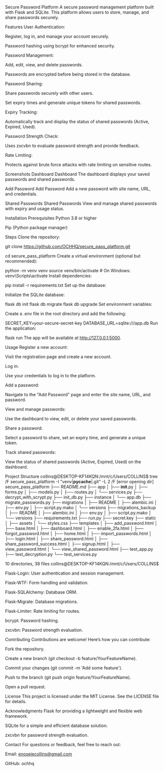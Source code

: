 Secure Password Platform
A secure password management platform built with Flask and SQLite. This platform allows users to store, manage, and share passwords securely.

Features
User Authentication:

Register, log in, and manage your account securely.

Password hashing using bcrypt for enhanced security.

Password Management:

Add, edit, view, and delete passwords.

Passwords are encrypted before being stored in the database.

Password Sharing:

Share passwords securely with other users.

Set expiry times and generate unique tokens for shared passwords.

Expiry Tracking:

Automatically track and display the status of shared passwords (Active, Expired, Used).

Password Strength Check:

Uses zxcvbn to evaluate password strength and provide feedback.

Rate Limiting:

Protects against brute force attacks with rate limiting on sensitive routes.

Screenshots
Dashboard
Dashboard
The dashboard displays your saved passwords and shared passwords.

Add Password
Add Password
Add a new password with site name, URL, and credentials.

Shared Passwords
Shared Passwords
View and manage shared passwords with expiry and usage status.

Installation
Prerequisites
Python 3.8 or higher

Pip (Python package manager)

Steps
Clone the repository:


git clone https://github.com/OCHHQ/secure_pass_platform.git


cd secure_pass_platform
Create a virtual environment (optional but recommended):


python -m venv venv
source venv/bin/activate  # On Windows: venv\Scripts\activate
Install dependencies:

pip install -r requirements.txt
Set up the database:

Initialize the SQLite database:


flask db init
flask db migrate
flask db upgrade
Set environment variables:

Create a .env file in the root directory and add the following:


SECRET_KEY=your-secure-secret-key
DATABASE_URL=sqlite:///app.db
Run the application:


flask run
The app will be available at http://127.0.0.1:5000.

Usage
Register a new account:

Visit the registration page and create a new account.

Log in:

Use your credentials to log in to the platform.

Add a password:

Navigate to the "Add Password" page and enter the site name, URL, and password.

View and manage passwords:

Use the dashboard to view, edit, or delete your saved passwords.

Share a password:

Select a password to share, set an expiry time, and generate a unique token.

Track shared passwords:

View the status of shared passwords (Active, Expired, Used) on the dashboard.

Project Structure
collins@DESKTOP-KF14KQN:/mnt/c/Users/COLLINS$ tree /F secure_pass_platform -I "venv|__pycache__|.git" -L 2
/F  [error opening dir]
secure_pass_platform
├── README.md
├── app
│   ├── __init__.py
│   ├── forms.py
│   ├── models.py
│   ├── routes.py
│   └── services.py
├── decrypt_with_scrypt.py
├── init_db.py
├── instance
│   └── app.db
├── migrate_passwords.py
├── migrations
│   ├── README
│   ├── alembic.ini
│   ├── env.py
│   ├── script.py.mako
│   └── versions
├── migrations_backup
│   ├── README
│   ├── alembic.ini
│   ├── env.py
│   ├── script.py.mako
│   └── versions
├── requirements.txt
├── run.py
├── secret.key
├── static
│   ├── assets
│   └── styles.css
├── templates
│   ├── add_password.html
│   ├── base.html
│   ├── dashboard.html
│   ├── enable_2fa.html
│   ├── forgot_password.html
│   ├── home.html
│   ├── import_passwords.html
│   ├── login.html
│   ├── share_password.html
│   ├── share_password_success.html
│   ├── signup.html
│   ├── view_password.html
│   └── view_shared_password.html
├── test_app.py
├── test_decryption.py
└── test_services.py

10 directories, 38 files
collins@DESKTOP-KF14KQN:/mnt/c/Users/COLLINS$

Flask-Login: User authentication and session management.

Flask-WTF: Form handling and validation.

Flask-SQLAlchemy: Database ORM.

Flask-Migrate: Database migrations.

Flask-Limiter: Rate limiting for routes.

bcrypt: Password hashing.

zxcvbn: Password strength evaluation.

Contributing
Contributions are welcome! Here’s how you can contribute:

Fork the repository.

Create a new branch (git checkout -b feature/YourFeatureName).

Commit your changes (git commit -m 'Add some feature').

Push to the branch (git push origin feature/YourFeatureName).

Open a pull request.

License
This project is licensed under the MIT License. See the LICENSE file for details.

Acknowledgments
Flask for providing a lightweight and flexible web framework.

SQLite for a simple and efficient database solution.

zxcvbn for password strength evaluation.

Contact
For questions or feedback, feel free to reach out:

Email: enosejecollins@gmail.com

GitHub: ochhq